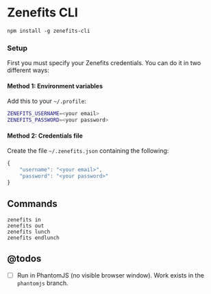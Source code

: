 # Zenefits CLI

```
npm install -g zenefits-cli
```

### Setup

First you must specify your Zenefits credentials. You can do it in two different ways:

#### Method 1: Environment variables

Add this to your `~/.profile`:

```bash
ZENEFITS_USERNAME=<your email>
ZENEFITS_PASSWORD=<your password>
```

#### Method 2: Credentials file

Create the file `~/.zenefits.json` containing the following:

```javascript
{
    "username": "<your email>",
    "password": "<your password>"
}
```

## Commands

```
zenefits in
zenefits out
zenefits lunch
zenefits endlunch
```

## @todos

- [ ] Run in PhantomJS (no visible browser window). Work exists in the `phantomjs` branch.
